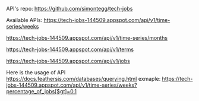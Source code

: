 API's repo: https://github.com/simontegg/tech-jobs

Available APIs:
https://tech-jobs-144509.appspot.com/api/v1/time-series/weeks

https://tech-jobs-144509.appspot.com/api/v1/time-series/months

https://tech-jobs-144509.appspot.com/api/v1/terms

https://tech-jobs-144509.appspot.com/api/v1/jobs


Here is the usage of API
https://docs.feathersjs.com/databases/querying.html
exmaple:
https://tech-jobs-144509.appspot.com/api/v1/time-series/weeks?percentage_of_jobs[$gt]=0.1
